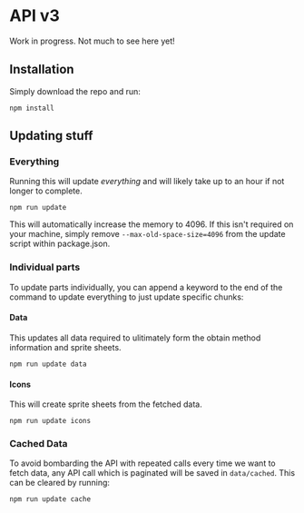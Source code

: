 # API v3

Work in progress. Not much to see here yet!

## Installation

Simply download the repo and run:

```
npm install
```

## Updating stuff

### Everything

Running this will update _everything_ and will likely take up to an hour if not longer to complete.

```
npm run update
```

This will automatically increase the memory to 4096. If this isn't required on your machine, simply remove `--max-old-space-size=4096` from the update script within package.json.

### Individual parts

To update parts individually, you can append a keyword to the end of the command to update everything to just update specific chunks:

#### Data

This updates all data required to ulitimately form the obtain method information and sprite sheets.

```
npm run update data
```

#### Icons

This will create sprite sheets from the fetched data.

```
npm run update icons
```

### Cached Data

To avoid bombarding the API with repeated calls every time we want to fetch data, any API call which is paginated will be saved in `data/cached`. This can be cleared by running:

```
npm run update cache
```